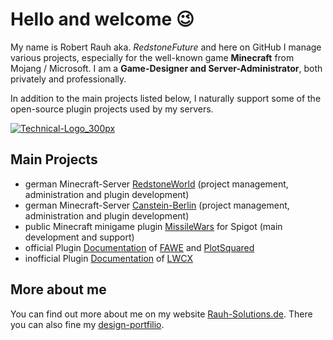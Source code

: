# Hello and welcome :wink:

My name is Robert Rauh aka. _RedstoneFuture_ and here on GitHub I manage various projects, especially for the well-known game **Minecraft** from Mojang / Microsoft. I am a **Game-Designer and Server-Administrator**, both privately and professionally.

In addition to the main projects listed below, I naturally support some of the open-source plugin projects used by my servers.

[![Technical-Logo_300px](https://github.com/user-attachments/assets/2e77f73d-6a70-4930-af93-d22c81564c90)](https://github.com/RedstoneFuture)

## Main Projects

- german Minecraft-Server [RedstoneWorld](https://redstoneworld.de) (project management, administration and plugin development)
- german Minecraft-Server [Canstein-Berlin](https://canstein-berlin.de) (project management, administration and plugin development)
- public Minecraft minigame plugin [MissileWars](https://github.com/RedstoneFuture/missilewars) for Spigot (main development and support)
- official Plugin [Documentation](https://intellectualsites.gitbook.io) of [FAWE](https://www.spigotmc.org/resources/13932) and [PlotSquared](https://www.spigotmc.org/resources/77506)
- inofficial Plugin [Documentation](https://github.com/RedstoneFuture/LWCX-Wiki-Rebuild) of [LWCX](https://www.spigotmc.org/resources/69551)

## More about me

You can find out more about me on my website [Rauh-Solutions.de](https://rauh-solutions.de). There you can also fine my [design-portfilio](https://rauh-solutions.de/portfolio).
